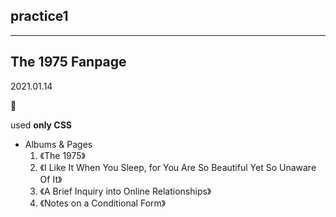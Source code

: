 ## practice1
---

## The 1975 Fanpage

2021.01.14

:green_heart:

used **only CSS**

- Albums & Pages
  1. 《The 1975》
  2. 《I Like It When You Sleep, for You Are So Beautiful Yet So Unaware Of It》
  3. 《A Brief Inquiry into Online Relationships》
  4. 《Notes on a Conditional Form》

